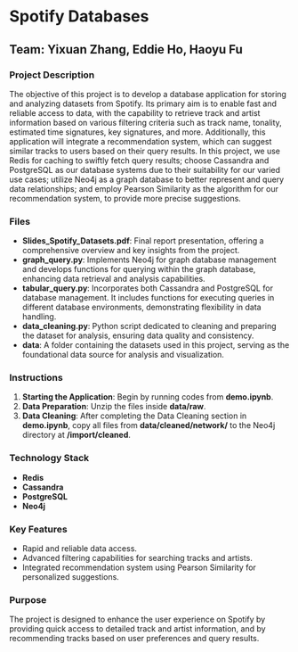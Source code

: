 # Spotify Databases

## Team: Yixuan Zhang, Eddie Ho, Haoyu Fu

### Project Description
The objective of this project is to develop a database application for storing and analyzing datasets from Spotify. Its primary aim is to enable fast and reliable access to data, with the capability to retrieve track and artist information based on various filtering criteria such as track name, tonality, estimated time signatures, key signatures, and more. Additionally, this application will integrate a recommendation system, which can suggest similar tracks to users based on their query results. In this project, we use Redis for caching to swiftly fetch query results; choose Cassandra and PostgreSQL as our database systems due to their suitability for our varied use cases; utilize Neo4j as a graph database to better represent and query data relationships; and employ Pearson Similarity as the algorithm for our recommendation system, to provide more precise suggestions.

### Files

- **Slides_Spotify_Datasets.pdf**: Final report presentation, offering a comprehensive overview and key insights from the project.
- **graph_query.py**: Implements Neo4j for graph database management and develops functions for querying within the graph database, enhancing data retrieval and analysis capabilities.
- **tabular_query.py**: Incorporates both Cassandra and PostgreSQL for database management. It includes functions for executing queries in different database environments, demonstrating flexibility in data handling.
- **data_cleaning.py**: Python script dedicated to cleaning and preparing the dataset for analysis, ensuring data quality and consistency.
- **data**: A folder containing the datasets used in this project, serving as the foundational data source for analysis and visualization.

### Instructions
1. **Starting the Application**: Begin by running codes from **demo.ipynb**.
2. **Data Preparation**: Unzip the files inside **data/raw**.
3. **Data Cleaning**: After completing the Data Cleaning section in **demo.ipynb**, copy all files from **data/cleaned/network/** to the Neo4j directory at **/import/cleaned**.
   
### Technology Stack
- **Redis**
- **Cassandra**
- **PostgreSQL**
- **Neo4j**

### Key Features
- Rapid and reliable data access.
- Advanced filtering capabilities for searching tracks and artists.
- Integrated recommendation system using Pearson Similarity for personalized suggestions.

### Purpose
The project is designed to enhance the user experience on Spotify by providing quick access to detailed track and artist information, and by recommending tracks based on user preferences and query results.
